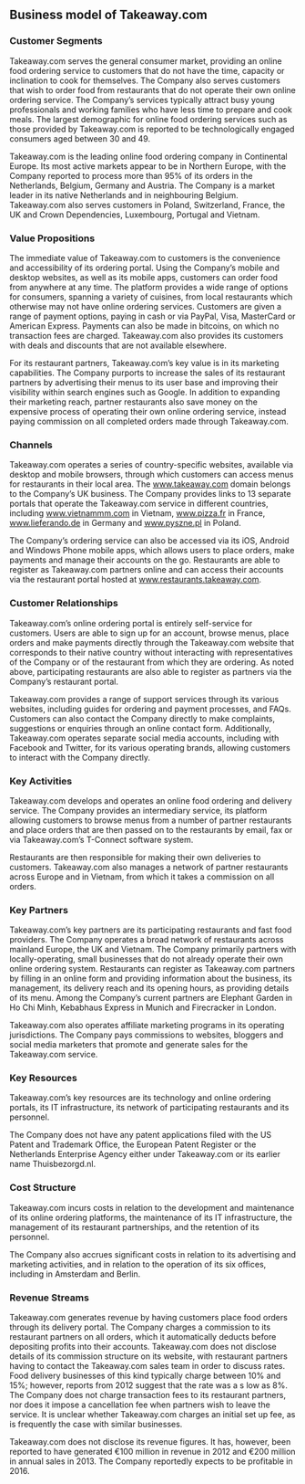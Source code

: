 Business model of Takeaway.com
------------------------------

 ### Customer Segments

 Takeaway.com serves the general consumer market, providing an online food ordering service to customers that do not have the time, capacity or inclination to cook for themselves. The Company also serves customers that wish to order food from restaurants that do not operate their own online ordering service. The Company’s services typically attract busy young professionals and working families who have less time to prepare and cook meals. The largest demographic for online food ordering services such as those provided by Takeaway.com is reported to be technologically engaged consumers aged between 30 and 49.

 Takeaway.com is the leading online food ordering company in Continental Europe. Its most active markets appear to be in Northern Europe, with the Company reported to process more than 95% of its orders in the Netherlands, Belgium, Germany and Austria. The Company is a market leader in its native Netherlands and in neighbouring Belgium. Takeaway.com also serves customers in Poland, Switzerland, France, the UK and Crown Dependencies, Luxembourg, Portugal and Vietnam.

 ### Value Propositions

 The immediate value of Takeaway.com to customers is the convenience and accessibility of its ordering portal. Using the Company’s mobile and desktop websites, as well as its mobile apps, customers can order food from anywhere at any time. The platform provides a wide range of options for consumers, spanning a variety of cuisines, from local restaurants which otherwise may not have online ordering services. Customers are given a range of payment options, paying in cash or via PayPal, Visa, MasterCard or American Express. Payments can also be made in bitcoins, on which no transaction fees are charged. Takeaway.com also provides its customers with deals and discounts that are not available elsewhere.

 For its restaurant partners, Takeaway.com’s key value is in its marketing capabilities. The Company purports to increase the sales of its restaurant partners by advertising their menus to its user base and improving their visibility within search engines such as Google. In addition to expanding their marketing reach, partner restaurants also save money on the expensive process of operating their own online ordering service, instead paying commission on all completed orders made through Takeaway.com.

 ### Channels

 Takeaway.com operates a series of country-specific websites, available via desktop and mobile browsers, through which customers can access menus for restaurants in their local area. The www.takeaway.com domain belongs to the Company’s UK business. The Company provides links to 13 separate portals that operate the Takeaway.com service in different countries, including www.vietnammm.com in Vietnam, www.pizza.fr in France, www.lieferando.de in Germany and www.pyszne.pl in Poland.

 The Company’s ordering service can also be accessed via its iOS, Android and Windows Phone mobile apps, which allows users to place orders, make payments and manage their accounts on the go. Restaurants are able to register as Takeaway.com partners online and can access their accounts via the restaurant portal hosted at www.restaurants.takeaway.com.

 ### Customer Relationships

 Takeaway.com’s online ordering portal is entirely self-service for customers. Users are able to sign up for an account, browse menus, place orders and make payments directly through the Takeaway.com website that corresponds to their native country without interacting with representatives of the Company or of the restaurant from which they are ordering. As noted above, participating restaurants are also able to register as partners via the Company’s restaurant portal.

 Takeaway.com provides a range of support services through its various websites, including guides for ordering and payment processes, and FAQs. Customers can also contact the Company directly to make complaints, suggestions or enquiries through an online contact form. Additionally, Takeaway.com operates separate social media accounts, including with Facebook and Twitter, for its various operating brands, allowing customers to interact with the Company directly.

 ### Key Activities

 Takeaway.com develops and operates an online food ordering and delivery service. The Company provides an intermediary service, its platform allowing customers to browse menus from a number of partner restaurants and place orders that are then passed on to the restaurants by email, fax or via Takeaway.com’s T-Connect software system.

 Restaurants are then responsible for making their own deliveries to customers. Takeaway.com also manages a network of partner restaurants across Europe and in Vietnam, from which it takes a commission on all orders.

 ### Key Partners

 Takeaway.com’s key partners are its participating restaurants and fast food providers. The Company operates a broad network of restaurants across mainland Europe, the UK and Vietnam. The Company primarily partners with locally-operating, small businesses that do not already operate their own online ordering system. Restaurants can register as Takeaway.com partners by filling in an online form and providing information about the business, its management, its delivery reach and its opening hours, as providing details of its menu. Among the Company’s current partners are Elephant Garden in Ho Chi Minh, Kebabhaus Express in Munich and Firecracker in London.

 Takeaway.com also operates affiliate marketing programs in its operating jurisdictions. The Company pays commissions to websites, bloggers and social media marketers that promote and generate sales for the Takeaway.com service.

 ### Key Resources

 Takeaway.com’s key resources are its technology and online ordering portals, its IT infrastructure, its network of participating restaurants and its personnel.

 The Company does not have any patent applications filed with the US Patent and Trademark Office, the European Patent Register or the Netherlands Enterprise Agency either under Takeaway.com or its earlier name Thuisbezorgd.nl.

 ### Cost Structure

 Takeaway.com incurs costs in relation to the development and maintenance of its online ordering platforms, the maintenance of its IT infrastructure, the management of its restaurant partnerships, and the retention of its personnel.

 The Company also accrues significant costs in relation to its advertising and marketing activities, and in relation to the operation of its six offices, including in Amsterdam and Berlin.

 ### Revenue Streams

 Takeaway.com generates revenue by having customers place food orders through its delivery portal. The Company charges a commission to its restaurant partners on all orders, which it automatically deducts before depositing profits into their accounts. Takeaway.com does not disclose details of its commission structure on its website, with restaurant partners having to contact the Takeaway.com sales team in order to discuss rates. Food delivery businesses of this kind typically charge between 10% and 15%; however, reports from 2012 suggest that the rate was a s low as 8%. The Company does not charge transaction fees to its restaurant partners, nor does it impose a cancellation fee when partners wish to leave the service. It is unclear whether Takeaway.com charges an initial set up fee, as is frequently the case with similar businesses.

 Takeaway.com does not disclose its revenue figures. It has, however, been reported to have generated €100 million in revenue in 2012 and €200 million in annual sales in 2013. The Company reportedly expects to be profitable in 2016.